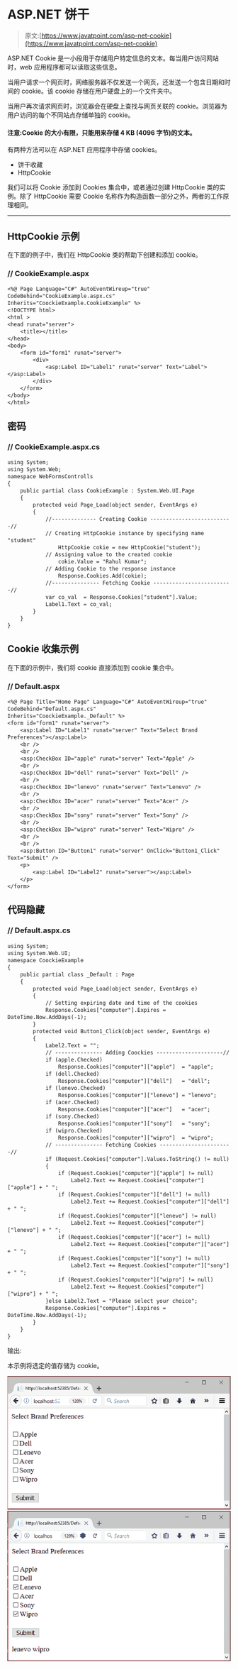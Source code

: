 # ASP.NET 饼干

> 原文:[https://www.javatpoint.com/asp-net-cookie](https://www.javatpoint.com/asp-net-cookie)

ASP.NET Cookie 是一小段用于存储用户特定信息的文本。每当用户访问网站时，web 应用程序都可以读取这些信息。

当用户请求一个网页时，网络服务器不仅发送一个网页，还发送一个包含日期和时间的 cookie。该 cookie 存储在用户硬盘上的一个文件夹中。

当用户再次请求网页时，浏览器会在硬盘上查找与网页关联的 cookie。浏览器为用户访问的每个不同站点存储单独的 cookie。

#### 注意:Cookie 的大小有限，只能用来存储 4 KB (4096 字节)的文本。

有两种方法可以在 ASP.NET 应用程序中存储 cookies。

*   饼干收藏
*   HttpCookie

我们可以将 Cookie 添加到 Cookies 集合中，或者通过创建 HttpCookie 类的实例。除了 HttpCookie 需要 Cookie 名称作为构造函数一部分之外，两者的工作原理相同。

* * *

## HttpCookie 示例

在下面的例子中，我们在 HttpCookie 类的帮助下创建和添加 cookie。

### // CookieExample.aspx

```
<%@ Page Language="C#" AutoEventWireup="true" 
CodeBehind="CookieExample.aspx.cs" Inherits="CoockieExample.CookieExample" %>
<!DOCTYPE html>
<html >
<head runat="server">
    <title></title>
</head>
<body>
    <form id="form1" runat="server">
        <div>
            <asp:Label ID="Label1" runat="server" Text="Label"></asp:Label>
        </div>
    </form>
</body>
</html>

```

## 密码

### // CookieExample.aspx.cs

```
using System;
using System.Web;
namespace WebFormsControlls
{
    public partial class CookieExample : System.Web.UI.Page
    {
        protected void Page_Load(object sender, EventArgs e)
        {
            //-------------- Creating Cookie --------------------------//
            // Creating HttpCookie instance by specifying name "student"
                HttpCookie cokie = new HttpCookie("student");
            // Assigning value to the created cookie
                cokie.Value = "Rahul Kumar";
            // Adding Cookie to the response instance
                Response.Cookies.Add(cokie);
            //--------------- Fetching Cookie -------------------------//
            var co_val  = Response.Cookies["student"].Value;
            Label1.Text = co_val;
        }
    }
}

```

## Cookie 收集示例

在下面的示例中，我们将 cookie 直接添加到 cookie 集合中。

### // Default.aspx

```
<%@ Page Title="Home Page" Language="C#" AutoEventWireup="true" CodeBehind="Default.aspx.cs"
Inherits="CoockieExample._Default" %>
<form id="form1" runat="server">
    <asp:Label ID="Label1" runat="server" Text="Select Brand Preferences"></asp:Label>
    <br />
    <br />
    <asp:CheckBox ID="apple" runat="server" Text="Apple" />
    <br />
    <asp:CheckBox ID="dell" runat="server" Text="Dell" />
    <br />
    <asp:CheckBox ID="lenevo" runat="server" Text="Lenevo" />
    <br />
    <asp:CheckBox ID="acer" runat="server" Text="Acer" />
    <br />
    <asp:CheckBox ID="sony" runat="server" Text="Sony" />
    <br />
    <asp:CheckBox ID="wipro" runat="server" Text="Wipro" />
    <br />
    <br />
    <asp:Button ID="Button1" runat="server" OnClick="Button1_Click" Text="Submit" />
    <p>
        <asp:Label ID="Label2" runat="server"></asp:Label>
    </p>
</form>

```

## 代码隐藏

### // Default.aspx.cs

```
using System;
using System.Web.UI;
namespace CoockieExample
{
    public partial class _Default : Page
    {
        protected void Page_Load(object sender, EventArgs e)
        {
            // Setting expiring date and time of the cookies
            Response.Cookies["computer"].Expires = DateTime.Now.AddDays(-1);
        }
        protected void Button1_Click(object sender, EventArgs e)
        {
            Label2.Text = "";
            // --------------- Adding Coockies ---------------------//
            if (apple.Checked)
                Response.Cookies["computer"]["apple"]  = "apple";
            if (dell.Checked)
                Response.Cookies["computer"]["dell"]   = "dell";
            if (lenevo.Checked)
                Response.Cookies["computer"]["lenevo"] = "lenevo";
            if (acer.Checked)
                Response.Cookies["computer"]["acer"]   = "acer";
            if (sony.Checked)
                Response.Cookies["computer"]["sony"]   = "sony";
            if (wipro.Checked)
                Response.Cookies["computer"]["wipro"]  = "wipro";
            // --------------- Fetching Cookies -----------------------//
            if (Request.Cookies["computer"].Values.ToString() != null)
            {
                if (Request.Cookies["computer"]["apple"] != null)
                    Label2.Text += Request.Cookies["computer"]["apple"] + " ";
                if (Request.Cookies["computer"]["dell"] != null)
                    Label2.Text += Request.Cookies["computer"]["dell"] + " ";
                if (Request.Cookies["computer"]["lenevo"] != null)
                    Label2.Text += Request.Cookies["computer"]["lenevo"] + " ";
                if (Request.Cookies["computer"]["acer"] != null)
                    Label2.Text += Request.Cookies["computer"]["acer"] + " ";
                if (Request.Cookies["computer"]["sony"] != null)
                    Label2.Text += Request.Cookies["computer"]["sony"] + " ";
                if (Request.Cookies["computer"]["wipro"] != null)
                    Label2.Text += Request.Cookies["computer"]["wipro"] + " ";
            }else Label2.Text = "Please select your choice";
            Response.Cookies["computer"].Expires = DateTime.Now.AddDays(-1);
        }
    }
}

```

输出:

本示例将选定的值存储为 cookie。

![ASP Net Cookie 1](img/b5e497ea685770901e613292e5d3758d.png)
![ASP Net Cookie 2](img/7765989fb37ef026c827e5e49629f151.png)
